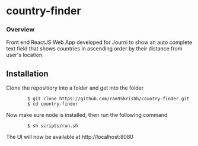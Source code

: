 # country-finder

### Overview
Front end ReactJS Web App developed for Journi to show an auto complete text field that shows countries in ascending order by their distance from user's location.

## Installation

Clone the repositiory into a folder and get into the folder

```
        $ git clone https://github.com/ram95krishh/country-finder.git
        $ cd country-finder
```

Now make sure node is installed, then run the following command

```
        $ sh scripts/run.sh
```

The UI will now be available at http://localhost:8080